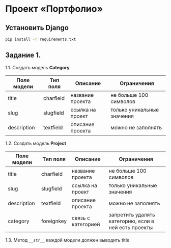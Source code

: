 # Проект «Портфолио»

## Установить Django

```bash
pip install -r requirements.txt
```


## Задание 1.

1.1. Создать модель **Category**

| **Поле модели** | **Тип поля** | **Описание**       | **Ограничения**                                      |
|-----------------|--------------|--------------------|------------------------------------------------------|
| title           | charfield    | название проекта   | не больше 100 символов                               |
| slug            | slugfield    | ссылка на проект   | только уникальные значения                           |
| description     | textfield    | описание проекта   | можно не заполнять                                   |


1.2. Создать модель **Project**

| **Поле модели** | **Тип поля** | **Описание**       | **Ограничения**                                      |
|-----------------|--------------|--------------------|------------------------------------------------------|
| title           | charfield    | название проекта   | не больше 100 символов                               |
| slug            | slugfield    | ссылка на проект   | только уникальные значения                           |
| description     | textfield    | описание проекта   | можно не заполнять                                   |
| category        | foreignkey   | связь с категорией | запретить удалять категорию, если в ней есть проекты |

1.3. Метод `__str__` каждой модели должен выводить title

